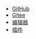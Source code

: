 <!--
 * @Author: xuranXYS
 * @LastEditTime: 2024-01-21 12:26:37
 * @GitHub: www.github.com/xiaoxustudio
 * @WebSite: www.xiaoxustudio.top
 * @Description: By xuranXYS
-->

* [GitHub](https://github.com/xiaoxustudio)
* [Gitee](https://gitee.com/xiaoxu1111/YaMiRPG_Plugin)
* [编辑器](https://store.steampowered.com/app/1964480/Yami_RPG_Editor/)
* [插件](https://github.com/xiaoxustudio/YaMiRPG_Plugin)
